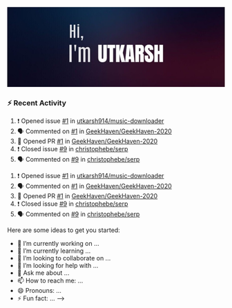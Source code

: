 <img src="https://raw.githubusercontent.com/utkarsh914/utkarsh914/master/picture.jpg"/>

### :zap: Recent Activity

<!--START_SECTION:activity-->
1. ❗️ Opened issue [#1](https://github.com//utkarsh914/music-downloader/issues/1) in [utkarsh914/music-downloader](https://github.com//utkarsh914/music-downloader)
2. 🗣 Commented on [#1](https://github.com//GeekHaven/GeekHaven-2020/issues/1) in [GeekHaven/GeekHaven-2020](https://github.com//GeekHaven/GeekHaven-2020)
3. 💪 Opened PR [#1](https://github.com//GeekHaven/GeekHaven-2020/pull/1) in [GeekHaven/GeekHaven-2020](https://github.com//GeekHaven/GeekHaven-2020)
4. ❗️ Closed issue [#9](https://github.com//christophebe/serp/issues/9) in [christophebe/serp](https://github.com//christophebe/serp)
5. 🗣 Commented on [#9](https://github.com//christophebe/serp/issues/9) in [christophebe/serp](https://github.com//christophebe/serp)
<!--END_SECTION:activity-->
1. ❗️ Opened issue [#1](https://github.com//utkarsh914/music-downloader/issues/1) in [utkarsh914/music-downloader](https://github.com//utkarsh914/music-downloader)
2. 🗣 Commented on [#1](https://github.com//GeekHaven/GeekHaven-2020/issues/1) in [GeekHaven/GeekHaven-2020](https://github.com//GeekHaven/GeekHaven-2020)
3. 💪 Opened PR [#1](https://github.com//GeekHaven/GeekHaven-2020/pull/1) in [GeekHaven/GeekHaven-2020](https://github.com//GeekHaven/GeekHaven-2020)
4. ❗️ Closed issue [#9](https://github.com//christophebe/serp/issues/9) in [christophebe/serp](https://github.com//christophebe/serp)
5. 🗣 Commented on [#9](https://github.com//christophebe/serp/issues/9) in [christophebe/serp](https://github.com//christophebe/serp)

Here are some ideas to get you started:

- 🔭 I’m currently working on ...
- 🌱 I’m currently learning ...
- 👯 I’m looking to collaborate on ...
- 🤔 I’m looking for help with ...
- 💬 Ask me about ...
- 📫 How to reach me: ...
- 😄 Pronouns: ...
- ⚡ Fun fact: ...
-->
